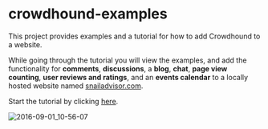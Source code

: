 # crowdhound-examples

This project provides examples and a tutorial for how to add Crowdhound to a website.

While going through the tutorial you will view the examples, and add the functionality for **comments**, **discussions**, a **blog**, **chat**, **page view counting**, **user reviews and ratings**, and an **events calendar** to a locally hosted website named [snailadvisor.com](https://crowdhound.github.io/snailadvisor.com/).

Start the tutorial by clicking [here](https://crowdhound.github.io/examples/).



![2016-09-01_10-56-07](https://cloud.githubusercontent.com/assets/848697/18153876/ce33e6f0-7032-11e6-9a8a-38c34fd9a0d8.png)


